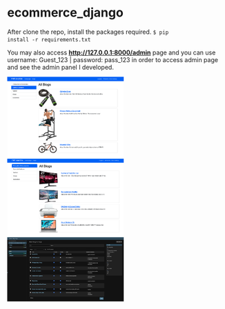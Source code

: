 # ecommerce_django

After clone the repo, install the packages required.
<code>$ pip install -r requirements.txt
</code>

You may also access **http://127.0.0.1:8000/admin** page and you can use username: Guest_123 | password: pass_123 in order to access admin page and see the admin panel I developed.


<img src="img/hp1.png" width="270">
<img src="img/hp2.png" width="270">
<img src="img/admin.png" width="270">
